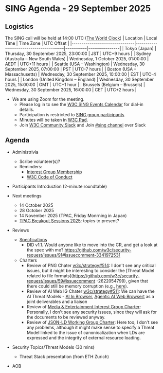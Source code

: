 # SING Agenda - 29 September 2025

## Logistics

The SING call will be held at 14:00 UTC ([The World Clock](https://www.timeanddate.com/worldclock/meetingdetails.html?year=2025&month=08&day=19&hour=14&min=0&sec=0&p1=248&p2=240&p3=234&p4=43&p5=136&p6=48))
| Location                       | Local Time                             | Time Zone | UTC Offset     |
|--------------------------------|-----------------------------------------|-----------|----------------|
| Tokyo (Japan)                  | Thursday, 30 September 2025, 23:00:00    | JST       | UTC+9 hours    |
| Sydney (Australia – New South Wales) | Wednesday, 1 October 2025, 01:00:00    | AEDT      | UTC+11 hours   |
| Seattle (USA – Washington)     | Wednesday, 30 September 2025, 07:00:00   | PST       | UTC-7 hours    |
| Boston (USA – Massachusetts)   | Wednesday, 30 September 2025, 10:00:00   | EST       | UTC-4 hours    |
| London (United Kingdom – England) | Wednesday, 30 September 2025, 15:00:00   | GMT       | UTC+1 hour            |
| Brussels (Belgium – Brussels)  | Wednesday, 30 September 2025, 16:00:00   | CET       | UTC+2 hours     |


* We are using Zoom for the meeting.
    * Please log in to see the [W3C SING Events Calendar](https://www.w3.org/groups/ig/security/calendar/) for dial-in details. 
    * Participation is restricted to [SING group participants](https://www.w3.org/groups/ig/security/participants/).
    * Minutes will be taken in [W3C Pad](https://pad.w3.org/p/SING_2025-09-20).
    * Join [W3C Community Slack](https://www.w3.org/wiki/Slack) and Join [#sing channel](https://w3ccommunity.slack.com/archives/C083DKWSAJX) over Slack


## Agenda

* Administrivia
  * Scribe volunteer(s)?
  * Reminders: 
     * [Interest Group Membership](https://www.w3.org/groups/ig/security/)
     * [W3C Code of Conduct](https://www.w3.org/policies/code-of-conduct/)

* Participants Introduction (2-minute roundtable)

* Next meetings
  * 14 October 2025
  * 28 October 2025
  * 14 November 2025 (TPAC, Friday Monrning in Japan)
  * [TPAC Breakout Sessions 2025](https://github.com/w3c/tpac2025-breakouts/issues): topics to present?

* Reviews
  * [Specfications](https://github.com/w3c/security-request/issues?q=is%3Aissue+is%3Aopen+no%3Aassignee+)
     * DID v1.1. Would anyone like to move into the CR, and get a look at the spec with me? https://github.com/w3c/security-request/issues/91#issuecomment-3341972531
  * Charters 
     * Review of PNG Chater [w3c/strategy#514](http://github.com/w3c/strategy/issues/514): I don't see any critical issues, but it might be interesting to consider the [Threat Model related to file formats](https://github.com/w3c/security-request/issues/59#issuecomment -2622054799), given that there could still be memory corruption (e.g., [here](https://www.sasa-software.com/blog/png-file-vulnerabilities-content-inspection/)).
     * Review of AI Web IG Chater [w3c/strategy#511](https://github.com/w3c/strategy/issues/511): We can have the AI Threat Models - [AI In Browser](https://github.com/w3c-cg/threat-modeling/blob/main/models/ai-in-browser.md), [Agentic AI Web Browsert](https://github.com/w3c-cg/threat-modeling/blob/main/models/agentic-ai-web-browsers.md) as a joint deliverables and a liaison
     * Review of [Media & Entertainment Interest Group Charter](https://github.com/w3c/strategy/issues/520): Personally, I don't see any security issues, since they will ask for the documents to be reviewed anyway.
     * Review of [JSON-LD Working Group Charter](https://github.com/w3c/strategy/issues/494): Here too, I don't see any problems, although it might make sense to specify a Threat Model linked to the issue of canonicalization when LDs are expressed and the integrity of external resource loading.

* Security Topics/Threat Models (30 mins)
  * Threat Stack presentation (from ETH Zurich)

* AOB
